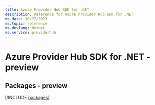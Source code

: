 ```yaml
---
title: Azure Provider Hub SDK for .NET
description: Reference for Azure Provider Hub SDK for .NET
ms.date: 10/27/2023
ms.topic: reference
ms.devlang: dotnet
ms.service: providerhub
---
```

# Azure Provider Hub SDK for .NET - preview
## Packages - preview
[!INCLUDE [packages](provider-hub-index.md)]